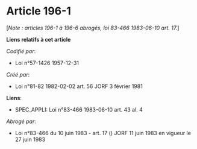 # Article 196-1

[*Note : articles 196-1 à 196-6 abrogés, loi 83-466 1983-06-10 art. 17.*]

**Liens relatifs à cet article**

_Codifié par_:

  - Loi n°57-1426 1957-12-31

_Créé par_:

  - Loi n°81-82 1982-02-02 art. 56 JORF 3 février 1981

**Liens**:

  - SPEC_APPLI: Loi n°83-466 1983-06-10 art. 43 al. 4

_Abrogé par_:

  - Loi n°83-466 du 10 juin 1983 - art. 17 () JORF 11 juin 1983 en vigueur le 27 juin 1983
